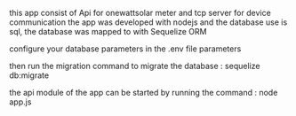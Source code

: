 this app consist of Api for onewattsolar meter and tcp server for device communication
the app was developed with nodejs and the database use is sql, the database was mapped to with
Sequelize ORM

configure your database parameters in the .env file 
parameters

then run the migration command to migrate the database :  sequelize db:migrate

the api module of the app can be started by running the command : node app.js
